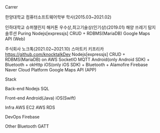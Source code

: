 
 Carrer

 한양대학교 컴퓨터소프트웨어학부 학사(2015.03\~2021.02)
    
 
 인하대학교 슈퍼챌린지 해커톤 우수상,최고기술상(인기상)(2019.01)
    해양 쓰레기 탐지 솔루션 Puring
    Nodejs[expressjs] CRUD + RDBMS(MariaDB)
    Google Maps API (Web)   
        
 주식회사 노크톡(2021.02\~2021.10)
    스마트키 키프리카 https://github.com/knocktalkDev
    Nodejs[expressjs] CRUD + RDBMS(MariaDB) on AWS
    SocketIO
    MQTT
    Android(only Android SDK) + Bluetooth + okHttp
    iOS(only iOS SDK) + Bluetooth + Alamofire
    Firebase
    Naver Cloud Platform
    Google Maps API (APP)
    
    
Stack

 Back-end
  Nodejs
  SQL

 Front-end
  Android(Java)
  iOS(Swift)

 Infra
  AWS EC2
  AWS RDS

 DevOps
  Firebase

 Other
  Bluetooth GATT
 
 

<!---
Makkiato/Makkiato is a ✨ special ✨ repository because its `README.md` (this file) appears on your GitHub profile.
You can click the Preview link to take a look at your changes.
--->
